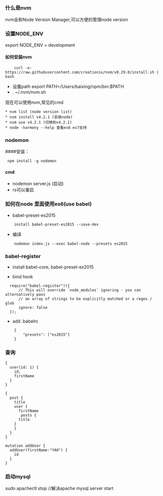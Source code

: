 ### 什么是nvm
nvm全称Node Version Manager,可以方便的管理node version

### 设置NODE_ENV
export NODE_ENV = development

#### 如何安装nvm
```
    curl -o- https://raw.githubusercontent.com/creationix/nvm/v0.29.0/install.sh | bash
```

* 设置path  export PATH=/Users/baixing/npm/bin:$PATH
* . ~/.nvm/nvm.sh

现在可以使用nvm,常见的cmd

    * nvm list (node version list)
    * nvm install v4.2.1 (安装node)
    * nvm use v4.2.1 (切换到v4.2.1)
    * node -harmony --help 查看es6 es7支持

### nodemon


####安装：
```
 npm install -g nodemon
```
#### cmd
* nodemon server.js (启动)
* rs可以重启

### 如何在node 里面使用es6(use babel)
* babel-preset-es2015

```
    install babel-preset-es2015 --save-dev
```

* 编译

```
    nodemon index.js --exec babel-node --presets es2015
```

### babel-register
* install babel-core, babel-preset-ex2015

* bind hook

```
  require("babel-register")({
      // This will override `node_modules` ignoring - you can alternatively pass
      // an array of strings to be explicitly matched or a regex / glob
      ignore: false
  });
```
* add .babelrc

```
    {
        "presets": ["es2015"]
    }
```
### 查询

```
{
  user(id: 1) {
    id,
    firstName
  }
}
```

```
{
  post {
    title
    user {
      firstName
       posts {
      title
    }
    }
  }
}
```

```
mutation addUser {
  addUser(firstName:"YAO") {
    id
  }
}
```
### 启动mysql
sudo apachectl stop //解决apache
mysql.server start
